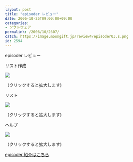 ```yaml
---
layout: post
title: "episoder レビュー"
date: 2006-10-25T09:00:00+09:00
categories:
- ソフトウェア
permalink: /2006/10/2607/
catch: https://image.moongift.jp/review4/episoder03.s.png
id: 2594
---
```

episoder レビュー  
<!--more-->

リスト作成

  

[![](https://image.moongift.jp/review4/episoder02.s.png)](https://image.moongift.jp/review4/episoder02.png)  
  
（クリックすると拡大します)

  

リスト

  

[![](https://image.moongift.jp/review4/episoder03.s.png)](https://image.moongift.jp/review4/episoder03.png)  
  
（クリックすると拡大します)

  

ヘルプ

  

[![](https://image.moongift.jp/review4/episoder1.s.png)](https://image.moongift.jp/review4/episoder1.png)  
  
（クリックすると拡大します)

  

[episoder 紹介はこちら](http://oss.moongift.jp/intro/i-2606.html)

